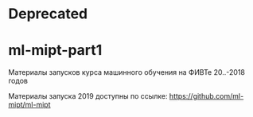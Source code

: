 
# Deprecated
  
# ml-mipt-part1
Материалы запусков курса машинного обучения на ФИВТе 20..-2018 годов

Материалы запуска 2019 доступны по ссылке: https://github.com/ml-mipt/ml-mipt
